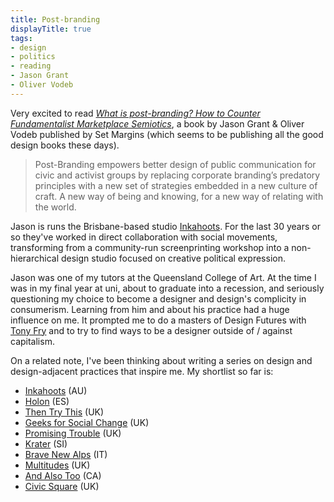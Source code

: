 ```yaml
---
title: Post-branding
displayTitle: true
tags: 
- design
- politics
- reading
- Jason Grant
- Oliver Vodeb
---
```


Very excited to read [*What is post-branding? How to Counter Fundamentalist Marketplace Semiotics*](https://www.setmargins.press/books/what-is-post-branding/), a book by Jason Grant & Oliver Vodeb published by Set Margins (which seems to be publishing all the good design books these days).

> Post-Branding empowers better design of public communication for civic and activist groups by replacing corporate branding’s predatory principles with a new set of strategies embedded in a new culture of craft. A new way of being and knowing, for a new way of relating with the world.

Jason is runs the Brisbane-based studio [Inkahoots](https://www.inkahoots.com.au/). For the last 30 years or so they've worked in direct collaboration with social movements, transforming from a community-run screenprinting workshop into a non-hierarchical design studio focused on creative political expression.

Jason was one of my tutors at the Queensland College of Art. At the time I was in my final year at uni, about to graduate into a recession, and seriously questioning my choice to become a designer and design's complicity in consumerism. Learning from him and about his practice had a huge influence on me. It prompted me to do a masters of Design Futures with [Tony Fry](https://www.thestudioattheedgeoftheworld.com/people.html) and to try to find ways to be a designer outside of / against capitalism.

On a related note, I've been thinking about writing a series on design and design-adjacent practices that inspire me. My shortlist so far is:
- [Inkahoots](https://www.inkahoots.com.au/) (AU)
- [Holon](https://www.holon.cat/en/#about) (ES)
- [Then Try This](https://thentrythis.org/) (UK)
- [Geeks for Social Change](https://gfsc.studio/) (UK)
- [Promising Trouble](https://www.promisingtrouble.net/) (UK)
- [Krater](https://www.krater.si/en) (SI)
- [Brave New Alps](https://brave-new-alps.com/) (IT)
- [Multitudes](https://multitudes.coop/) (UK)
- [And Also Too](https://www.andalsotoo.net/) (CA)
- [Civic Square](https://civicsquare.cc/) (UK)